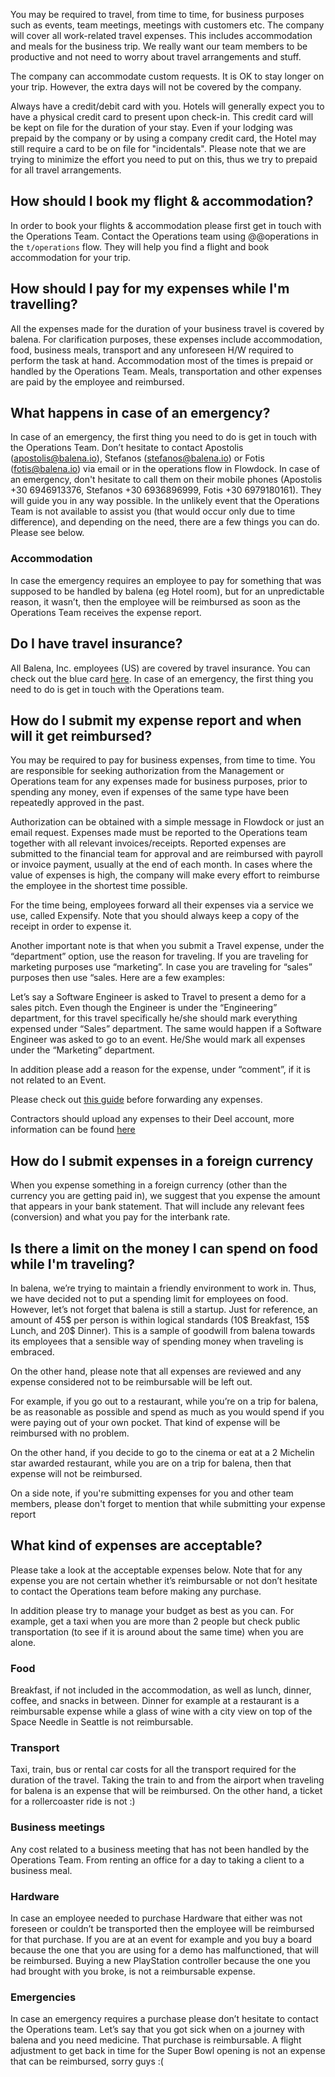 You may be required to travel, from time to time, for business purposes such as events, team meetings, meetings with customers etc. The company will cover all work-related travel expenses. This includes accommodation and meals for the business trip. We really want our team members to be productive and not need to worry about travel arrangements and stuff.

The company can accommodate custom requests. It is OK to stay longer on your trip. However, the extra days will not be covered by the company.

Always have a credit/debit card with you. Hotels will generally expect you to have a physical credit card to present upon check-in. This credit card will be kept on file for the duration of your stay. Even if your lodging was prepaid by the company or by using a company credit card, the Hotel may still require a card to be on file for "incidentals".
Please note that we are trying to minimize the effort you need to put on this, thus we try to prepaid for all travel arrangements.


## How should I book my flight & accommodation? 
In order to book your flights & accommodation please first get in touch with the Operations Team. Contact the Operations team using @@operations in the `t/operations` flow. They will help you find a flight and book accommodation for your trip. 

## How should I pay for my expenses while I'm travelling?

All the expenses made for the duration of your business travel is covered by balena. For clarification purposes, these expenses include accommodation, food, business meals, transport and any unforeseen H/W required to perform the task at hand. Accommodation most of the times is prepaid or handled by the Operations Team. Meals, transportation and other expenses are paid by the employee and reimbursed.

## What happens in case of an emergency?

In case of an emergency, the first thing you need to do is get in touch with the Operations Team. Don’t hesitate to contact Apostolis (apostolis@balena.io), Stefanos (stefanos@balena.io) or Fotis (fotis@balena.io) via email or in the operations flow in Flowdock. In case of an emergency, don't hesitate to call them on their mobile phones (Apostolis +30 6946913376, Stefanos +30  6936896999, Fotis +30 6979180161). They will guide you in any way possible.
In the unlikely event that the Operations Team is not available to assist you (that would occur only due to time difference), and depending on the need, there are a few things you can do. Please see below.

### Accommodation

In case the emergency requires an employee to pay for something that was supposed to be handled by balena (eg Hotel room), but for an unpredictable reason, it wasn’t, then the employee will be reimbursed as soon as the Operations Team receives the expense report.

## Do I have travel insurance?

All Balena, Inc. employees (US) are covered by travel insurance. You can check out the blue card [here](https://drive.google.com/open?id=1_LBJM6eLHa6kiCzCK8VGBYj6Ii3cEbR_). In case of an emergency, the first thing you need to do is get in touch with the Operations team. 

## How do I submit my expense report and when will it get reimbursed?

You may be required to pay for business expenses, from time to time. You are responsible for seeking authorization from the Management or Operations team for any expenses made for business purposes, prior to spending any money, even if expenses of the same type have been repeatedly approved in the past. 

Authorization can be obtained with a simple message in Flowdock or just an email request. Expenses made must be reported to the Operations team together with all relevant invoices/receipts. Reported expenses are submitted to the financial team for approval and are reimbursed with payroll or invoice payment, usually at the end of each month. In cases where the value of expenses is high, the company will make every effort to reimburse the employee in the shortest time possible.

For the time being, employees forward all their expenses via a service we use, called Expensify. Note that you should always keep a copy of the receipt in order to expense it. 

Another important note is that when you submit a Travel expense, under the “department” option, use the reason for traveling. If you are traveling for marketing purposes use “marketing”. In case you are traveling for “sales” purposes then use “sales. Here are a few examples:

Let’s say a Software Engineer is asked to Travel to present a demo for a sales pitch. Even though the Engineer is under the “Engineering” department, for this travel specifically he/she should mark everything expensed under “Sales” department.
The same would happen if a Software Engineer was asked to go to an event. He/She would mark all expenses under the “Marketing” department.

In addition please add a reason for the expense, under “comment”, if it is not related to an Event.

Please check out [this guide](https://docs.expensify.com/setup-for-submitters/day-1-with-expensify-submitters) before forwarding any expenses.

Contractors should upload any expenses to their Deel account, more information can be found [here](https://github.com/balena-io/balena-io/wiki/Deel-(Invoicing))

## How do I submit expenses in a foreign currency

When you expense something in a foreign currency (other than the currency you are getting paid in), we suggest that you expense the amount that appears in your bank statement. That will include any relevant fees (conversion) and what you pay for the interbank rate.

## Is there a limit on the money I can spend on food while I'm traveling?

In balena, we’re trying to maintain a friendly environment to work in. Thus, we have decided not to put a spending limit for employees on food. However, let’s not forget that balena is still a startup. Just for reference, an amount of 45$ per person is within logical standards (10$ Breakfast, 15$ Lunch, and 20$ Dinner). This is a sample of goodwill from balena towards its employees that a sensible way of spending money when traveling is embraced. 

On the other hand, please note that all expenses are reviewed and any expense considered not to be reimbursable will be left out. 

For example, if you go out to a restaurant, while you’re on a trip for balena, be as reasonable as possible and spend as much as you would spend if you were paying out of your own pocket. That kind of expense will be reimbursed with no problem.

On the other hand, if you decide to go to the cinema or eat at a 2 Michelin star awarded restaurant, while you are on a trip for balena, then that expense will not be reimbursed.

On a side note, if you're submitting expenses for you and other team members, please don't forget to mention that while submitting your expense report

## What kind of expenses are acceptable?

Please take a look at the acceptable expenses below. Note that for any expense you are not certain whether it’s reimbursable or not don’t hesitate to contact the Operations team before making any purchase. 

In addition please try to manage your budget as best as you can. For example, get a taxi when you are more than 2 people but check public transportation (to see if it is around about the same time) when you are alone. 

### Food
 
Breakfast, if not included in the accommodation, as well as lunch, dinner, coffee, and snacks in between. 
Dinner for example at a restaurant is a reimbursable expense while a glass of wine with a city view on top of the Space Needle in Seattle is not reimbursable. 

### Transport 

Taxi, train, bus or rental car costs for all the transport required for the duration of the travel. 
Taking the train to and from the airport when traveling for balena is an expense that will be reimbursed. On the other hand, a ticket for a rollercoaster ride is not :)

### Business meetings 

Any cost related to a business meeting that has not been handled by the Operations Team. From renting an office for a day to taking a client to a business meal.  

### Hardware 

In case an employee needed to purchase Hardware that either was not foreseen or couldn’t be transported then the employee will be reimbursed for that purchase. 
If you are at an event for example and you buy a board because the one that you are using for a demo has malfunctioned, that will be reimbursed. Buying a new PlayStation controller because the one you had brought with you broke, is not a reimbursable expense. 

### Emergencies

In case an emergency requires a purchase please don’t hesitate to contact the Operations team.
Let’s say that you got sick when on a journey with balena and you need medicine. That purchase is reimbursable. A flight adjustment to get back in time for the Super Bowl opening is not an expense that can be reimbursed, sorry guys :( 


